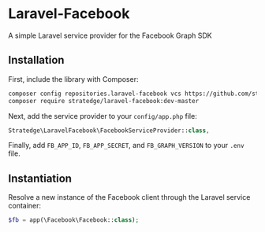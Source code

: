 # Laravel-Facebook

A simple Laravel service provider for the Facebook Graph SDK

## Installation

First, include the library with Composer:

```sh
composer config repositories.laravel-facebook vcs https://github.com/stratedge/laravel-facebook.git
composer require stratedge/laravel-facebook:dev-master
```

Next, add the service provider to your `config/app.php` file:

```php
Stratedge\LaravelFacebook\FacebookServiceProvider::class,
```

Finally, add `FB_APP_ID`, `FB_APP_SECRET`, and `FB_GRAPH_VERSION` to your `.env` file.

## Instantiation

Resolve a new instance of the Facebook client through the Laravel service container:

```php
$fb = app(\Facebook\Facebook::class);
```
